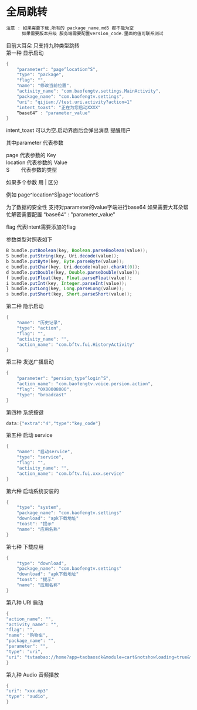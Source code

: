 # 全局跳转

```java
注意 : 如果需要下载,所有的 package_name,md5 都不能为空
      如果需要版本升级 服务端需要配置version_code.里面的值可联系测试
```

目前大耳朵 只支持九种类型跳转 <br>
第一种 显示启动  <br>
```java
{
    "parameter": "page^location^S",
    "type": "package",
    "flag": "",
    "name": "修改当前位置",
    "activity_name": "com.baofengtv.settings.MainActivity",
    "package_name": "com.baofengtv.settings",
    "uri": "qijian://test.uri.activity?action=1"
    "intent_toast": "正在为您启动XXXX"
    “base64” : "parameter_value"
}
```

intent_toast 可以为空.启动界面后会弹出消息 提醒用户

其中parameter 代表参数

page     代表参数的 Key <br>
location 代表参数的 Value <br>
S        代表参数的类型  <br>

如果多个参数 用 | 区分 <br> 

例如 page^location^S|page^location^S <br>

为了数据的安全性 支持对parameter的value字端进行base64 如果需要大耳朵帮忙解密需要配置
“base64” : "parameter_value"

flag 代表Intent需要添加的flag <br>

参数类型对照表如下 <br>
```java
B bundle.putBoolean(key, Boolean.parseBoolean(value)); 
S bundle.putString(key, Uri.decode(value)); 
b bundle.putByte(key, Byte.parseByte(value));
c bundle.putChar(key, Uri.decode(value).charAt(0)); 
d bundle.putDouble(key, Double.parseDouble(value)); 
f bundle.putFloat(key, Float.parseFloat(value)); 
i bundle.putInt(key, Integer.parseInt(value));
l bundle.putLong(key, Long.parseLong(value));
s bundle.putShort(key, Short.parseShort(value));

```
第二种 隐示启动  <br>
```java
{
    "name": "历史记录",
    "type": "action",
    "flag": "",
    "activity_name": "",
    "action_name": "com.bftv.fui.HistoryActivity"
}
```
第三种 发送广播启动 <br>
```java
{
    "parameter": "persion_type^login^S",
    "action_name": "com.baofengtv.voice.persion.action",
    "flag": "0X00008000",
    "type": "broadcast"
}
```
第四种 系统按键 <br>
```java
data:{"extra":"4","type":"key_code"}
```
第五种 启动 service<br>
```java
{
    "name": "启动service",
    "type": "service",
    "flag": "",
    "activity_name": "",
    "action_name": "com.bftv.fui.xxx.service"
}
```
第六种 启动系统安装的<br>
```java
{
    "type": "system",
    "package_name": "com.baofengtv.settings"
    "download": "apk下载地址"
    "toast": "提示"
    "name": "应用名称"
}
```
第七种 下载应用<br>
```java
{
    "type": "download",
    "package_name": "com.baofengtv.settings"
    "download": "apk下载地址"
    "toast": "提示"
    "name": "应用名称"
}
```
第八种 URI 启动 <br>
```java
{
"action_name": "",
"activity_name": "",
"flag": "",
"name": "购物车",
"package_name": "",
"parameter": "",
"type": "uri",
"uri": "tvtaobao://home?app=taobaosdk&module=cart&notshowloading=true&from=Voice_Storm_shoppingcart"
}
```
第九种 Audio 音频播放 <br>
```java
{
"uri": "xxx.mp3"
"type": "audio",
}
```

